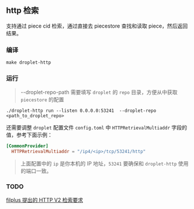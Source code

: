 ## http 检索

支持通过 piece cid 检索，通过直接去 piecestore 查找和读取 piece，然后返回结果。

### 编译

```
make droplet-http
```

### 运行

> --droplet-repo-path 需要填写 `droplet` 的 `repo` 目录，方便从中获取 `piecestore` 的配置

```
./droplet-http run --listen 0.0.0.0:53241  --droplet-repo <path_to_droplet_repo>
```

还需要调整 `droplet` 配置文件 `config.toml` 中 `HTTPRetrievalMultiaddr` 字段的值，参考下面示例：

```toml
[CommonProvider]
  HTTPRetrievalMultiaddr = "/ip4/<ip>/tcp/53241/http"
```

> 上面配置中的 `ip` 是你本机的 IP 地址，`53241` 要确保和 `droplet-http` 使用的端口一致。

### TODO

[filplus 提出的 HTTP V2 检索要求](https://github.com/data-preservation-programs/RetrievalBot/blob/main/filplus.md#http-v2)
